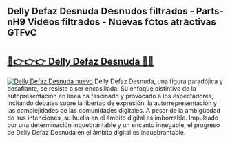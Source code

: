 ## Delly Defaz Desnuda D𝚎sn𝚞dos filtr𝚊dos - Parts-nH9 Vid𝚎os filtr𝚊dos - N𝚞evas f𝚘tos atr𝚊ctivas GTFvC

# <h2><a href="http://mbdtrg.tromn.icu/?c=Delly+Defaz+Desnuda">🔗👉👉👉 Delly Defaz Desnuda 🔗🔗</a></h2>

[![Delly Defaz Desnuda nuevo](https://i.imgur.com/pEAQMta.gif)](http://mbdtrg.tromn.icu/?c=Delly+Defaz+Desnuda)
Delly Defaz Desnuda, una figura paradójica y desafiante, se resiste a ser encasillada. Su enfoque distintivo de la autopresentación en línea ha fascinado y provocado a los espectadores, incitando debates sobre la libertad de expresión, la autorrepresentación y las complejidades de las comunidades digitales. A pesar de la ambigüedad de sus intenciones, su huella en el ámbito digital es imborrable. Impulsado por una determinación inquebrantable y un encanto innegable, el progreso de Delly Defaz Desnuda en el ámbito digital es inquebrantable.
